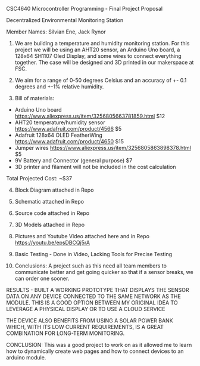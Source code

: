 CSC4640 Microcontroller Programming - Final Project Proposal

Decentralized Environmental Monitoring Station

Member Names: Silvian Ene, Jack Rynor

1. We are building a temperature and humidity monitoring station. 
For this project we will be using an AHT20 sensor, an Arduino Uno board, a 128x64 SH1107 Oled Display, and some wires to connect everything together.
The case will be designed and 3D printed in our makerspace at FSC.

2. We aim for a range of 0-50 degrees Celsius and an accuracy of +- 0.1 degrees and +-1% relative humidity.

3. Bill of materials:
- Arduino Uno board https://www.aliexpress.us/item/3256805663781859.html $12
- AHT20 temperature/humidity sensor https://www.adafruit.com/product/4566 $5
- Adafruit 128x64 OLED FeatherWing https://www.adafruit.com/product/4650 $15
- Jumper wires https://www.aliexpress.us/item/3256805863898378.html       $5
- 9V Battery and Connector (general purpose)                              $7
- 3D printer and filament will not be included in the cost calculation

Total Projected Cost: ~$37

4. Block Diagram attached in Repo 
   
5. Schematic attached in Repo 

6. Source code attached in Repo

7. 3D Models attached in Repo

8. Pictures and Youtube Video attached here and in Repo
https://youtu.be/epsDBCQj5rA

10. Basic Testing - Done in Video, Lacking Tools for Precise Testing

11. Conclusions:
A project such as this need all team members to communicate better and get going quicker so that if a sensor breaks, we can order one sooner.

RESULTS - BUILT A WORKING PROTOTYPE THAT DISPLAYS THE SENSOR DATA ON ANY DEVICE CONNECTED TO THE SAME NETWORK AS THE MODULE.
THIS IS A GOOD OPTION BETWEEN MY ORIGINAL IDEA TO LEVERAGE A PHYSICAL DISPLAY OR TO USE A CLOUD SERVICE

THE DEVICE ALSO BENEFITS FROM USING A SOLAR POWER BANK WHICH, WITH ITS LOW CURRENT REQUIREMENTS, IS A GREAT COMBINATION FOR LONG-TERM MONITORING.

CONCLUSION: 
This was a good project to work on as it allowed me to learn how to dynamically create web pages and how to connect devices to an arduino module.




